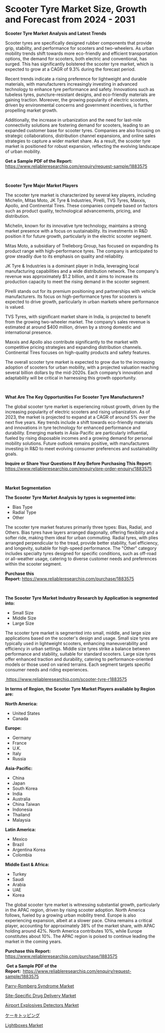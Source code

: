 <p><h1>Scooter Tyre Market Size, Growth and Forecast from 2024 - 2031</h1></p><p><strong>Scooter Tyre Market Analysis and Latest Trends</strong></p>
<p><p>Scooter tyres are specifically designed rubber components that provide grip, stability, and performance for scooters and two-wheelers. As urban mobility trends shift towards more eco-friendly and efficient transportation options, the demand for scooters, both electric and conventional, has surged. This has significantly bolstered the scooter tyre market, which is expected to grow at a CAGR of 9.3% during the forecast period.</p><p>Recent trends indicate a rising preference for lightweight and durable materials, with manufacturers increasingly investing in advanced technology to enhance tyre performance and safety. Innovations such as tubeless tyres, puncture-resistant designs, and eco-friendly materials are gaining traction. Moreover, the growing popularity of electric scooters, driven by environmental concerns and government incentives, is further propelling market growth.</p><p>Additionally, the increase in urbanization and the need for last-mile connectivity solutions are fostering demand for scooters, leading to an expanded customer base for scooter tyres. Companies are also focusing on strategic collaborations, distribution channel expansions, and online sales strategies to capture a wider market share. As a result, the scooter tyre market is positioned for robust expansion, reflecting the evolving landscape of urban mobility.</p></p>
<p><strong>Get a Sample PDF of the Report:&nbsp;</strong> <a href="https://www.reliableresearchiq.com/enquiry/request-sample/1883575?utm_campaign=101&utm_medium=2&utm_source=Github&utm_content=ia&utm_term=03112024&utm_id=scooter-tyre">https://www.reliableresearchiq.com/enquiry/request-sample/1883575</a></p>
<p>&nbsp;</p>
<p><strong>Scooter Tyre Major Market Players</strong></p>
<p><p>The scooter tyre market is characterized by several key players, including Michelin, Mitas Moto, JK Tyre & Industries, Pirelli, TVS Tyres, Maxxis, Apollo, and Continental Tires. These companies compete based on factors such as product quality, technological advancements, pricing, and distribution.</p><p>Michelin, known for its innovative tyre technology, maintains a strong market presence with a focus on sustainability. Its investments in R&D position it for future growth, particularly in the electric scooter segment.</p><p>Mitas Moto, a subsidiary of Trelleborg Group, has focused on expanding its product range with high-performance tyres. The company is anticipated to grow steadily due to its emphasis on quality and reliability.</p><p>JK Tyre & Industries is a dominant player in India, leveraging local manufacturing capabilities and a wide distribution network. The company's revenue was approximately $1.2 billion, and it aims to increase its production capacity to meet the rising demand in the scooter segment.</p><p>Pirelli stands out for its premium positioning and partnerships with vehicle manufacturers. Its focus on high-performance tyres for scooters is expected to drive growth, particularly in urban markets where performance is valued.</p><p>TVS Tyres, with significant market share in India, is projected to benefit from the growing two-wheeler market. The company’s sales revenue is estimated at around $400 million, driven by a strong domestic and international presence.</p><p>Maxxis and Apollo also contribute significantly to the market with competitive pricing strategies and expanding distribution channels. Continental Tires focuses on high-quality products and safety features.</p><p>The overall scooter tyre market is expected to grow due to the increasing adoption of scooters for urban mobility, with a projected valuation reaching several billion dollars by the mid-2020s. Each company’s innovation and adaptability will be critical in harnessing this growth opportunity.</p></p>
<p>&nbsp;</p>
<p><strong>What Are The Key Opportunities For Scooter Tyre Manufacturers?</strong></p>
<p><p>The global scooter tyre market is experiencing robust growth, driven by the increasing popularity of electric scooters and rising urbanization. As of 2023, the market is projected to expand at a CAGR of around 5% over the next five years. Key trends include a shift towards eco-friendly materials and innovations in tyre technology for enhanced performance and durability. Emerging markets in Asia-Pacific are particularly influential, fueled by rising disposable incomes and a growing demand for personal mobility solutions. Future outlook remains positive, with manufacturers investing in R&D to meet evolving consumer preferences and sustainability goals.</p></p>
<p><strong>Inquire or Share Your Questions If Any Before Purchasing This Report:</strong> <a href="https://www.reliableresearchiq.com/enquiry/pre-order-enquiry/1883575?utm_campaign=101&utm_medium=2&utm_source=Github&utm_content=ia&utm_term=03112024&utm_id=scooter-tyre">https://www.reliableresearchiq.com/enquiry/pre-order-enquiry/1883575</a></p>
<p>&nbsp;</p>
<p><strong>Market Segmentation</strong></p>
<p><strong>The Scooter Tyre Market Analysis by types is segmented into:</strong></p>
<p><ul><li>Bias Type</li><li>Radial Type</li><li>Other</li></ul></p>
<p><p>The scooter tyre market features primarily three types: Bias, Radial, and Others. Bias tyres have layers arranged diagonally, offering flexibility and a softer ride, making them ideal for urban commuting. Radial tyres, with plies arranged perpendicular to the tread, provide better stability, fuel efficiency, and longevity, suitable for high-speed performance. The "Other" category includes specialty tyres designed for specific conditions, such as off-road or all-weather usage, catering to diverse customer needs and preferences within the scooter segment.</p></p>
<p><strong>Purchase this Report:&nbsp;</strong><a href="https://www.reliableresearchiq.com/purchase/1883575?utm_campaign=101&utm_medium=2&utm_source=Github&utm_content=ia&utm_term=03112024&utm_id=scooter-tyre">https://www.reliableresearchiq.com/purchase/1883575</a></p>
<p>&nbsp;</p>
<p><strong>The Scooter Tyre Market Industry Research by Application is segmented into:</strong></p>
<p><ul><li>Small Size</li><li>Middle Size</li><li>Large Size</li></ul></p>
<p><p>The scooter tyre market is segmented into small, middle, and large size applications based on the scooter's design and usage. Small size tyres are typically used in lightweight scooters, enhancing maneuverability and efficiency in urban settings. Middle size tyres strike a balance between performance and stability, suitable for standard scooters. Large size tyres offer enhanced traction and durability, catering to performance-oriented models or those used on varied terrains. Each segment targets specific consumer needs and riding experiences.</p></p>
<p><a href="https://www.reliableresearchiq.com/scooter-tyre-r1883575?utm_campaign=101&utm_medium=2&utm_source=Github&utm_content=ia&utm_term=03112024&utm_id=scooter-tyre">&nbsp;https://www.reliableresearchiq.com/scooter-tyre-r1883575</a></p>
<p><strong>In terms of Region, the Scooter Tyre Market Players available by Region are:</strong></p>
<p>
    <p> <strong> North America: </strong>
        <ul>
            <li>United States</li>
            <li>Canada</li>
        </ul>
        </p> 
    <p> <strong> Europe: </strong>
        <ul>
            <li>Germany</li>
            <li>France</li>
            <li>U.K.</li>
            <li>Italy</li>
            <li>Russia</li>
        </ul>
        </p> 
    <p> <strong> Asia-Pacific: </strong>
        <ul>
            <li>China</li>
            <li>Japan</li>
            <li>South Korea</li>
            <li>India</li>
            <li>Australia</li>
            <li>China Taiwan</li>
            <li>Indonesia</li>
            <li>Thailand</li>
            <li>Malaysia</li>
        </ul>
        </p> 
    <p> <strong> Latin America: </strong>
        <ul>
            <li>Mexico</li>
            <li>Brazil</li>
            <li>Argentina Korea</li>
            <li>Colombia</li>
        </ul>
        </p> 
    <p> <strong> Middle East & Africa: </strong>
        <ul>
            <li>Turkey</li>
            <li>Saudi</li>
            <li>Arabia</li>
            <li>UAE</li>
            <li>Korea</li>
        </ul>
    </p>
    </p>
<p><p>The global scooter tyre market is witnessing substantial growth, particularly in the APAC region, driven by rising scooter adoption. North America follows, fueled by a growing urban mobility trend. Europe is also experiencing expansion, albeit at a slower pace. China remains a critical player, accounting for approximately 38% of the market share, with APAC holding around 42%. North America contributes 10%, while Europe constitutes about 10%. The APAC region is poised to continue leading the market in the coming years.</p></p>
<p><strong>Purchase this Report: </strong><a href="https://www.reliableresearchiq.com/purchase/1883575?utm_campaign=101&utm_medium=2&utm_source=Github&utm_content=ia&utm_term=03112024&utm_id=scooter-tyre">https://www.reliableresearchiq.com/purchase/1883575</a></p>
<p>&nbsp;<strong>Get a Sample PDF of the Report:&nbsp;&nbsp;</strong><a href="https://www.reliableresearchiq.com/enquiry/request-sample/1883575?utm_campaign=101&utm_medium=2&utm_source=Github&utm_content=ia&utm_term=03112024&utm_id=scooter-tyre">https://www.reliableresearchiq.com/enquiry/request-sample/1883575</a></p>
<p><strong></strong></p>
<p><p><a href="https://issuu.com/reportprime-2/docs/parry-romberg-syndrome-market-size-_85acebaf7875bd?utm_campaign=101&utm_medium=2&utm_source=Github&utm_content=ia&utm_term=03112024&utm_id=scooter-tyre">Parry-Romberg Syndrome Market</a></p><p><a href="https://issuu.com/reportprime-2/docs/site-specific-drug-delivery-market-_d3fb435179dd52?utm_campaign=101&utm_medium=2&utm_source=Github&utm_content=ia&utm_term=03112024&utm_id=scooter-tyre">Site-Specific Drug Delivery Market</a></p><p><a href="https://www.linkedin.com/pulse/digital-transformation-airport-explosives-detectors-industry-hyrjf?utm_campaign=101&utm_medium=2&utm_source=Github&utm_content=ia&utm_term=03112024&utm_id=scooter-tyre">Airport Explosives Detectors Market</a></p><p><a href="https://github.com/lababdou/Market-Research-Report-List-6/blob/main/619448521830.md?utm_campaign=101&utm_medium=2&utm_source=Github&utm_content=ia&utm_term=03112024&utm_id=scooter-tyre">ケーキトッピング</a></p><p><a href="https://www.linkedin.com/pulse/lightboxes-mosaic-piecing-together-global-market-dynamics-2024-2031-48b8f?utm_campaign=101&utm_medium=2&utm_source=Github&utm_content=ia&utm_term=03112024&utm_id=scooter-tyre">Lightboxes Market</a></p></p>
